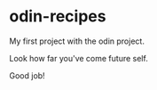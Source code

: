 # odin-recipes

My first project with the odin project. 

Look how far you've come future self. 

Good job!
